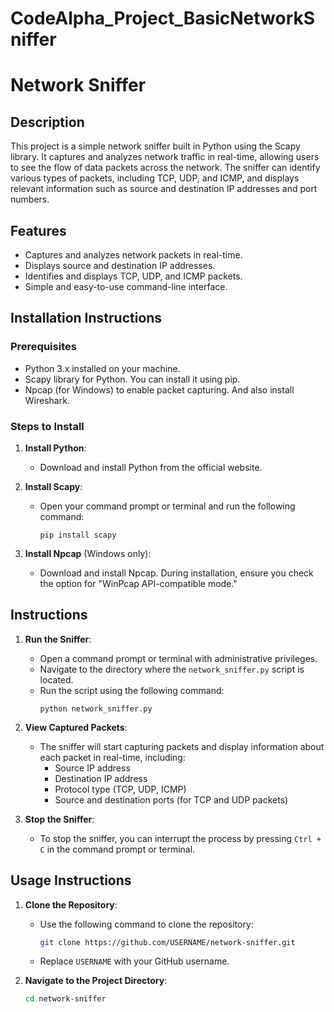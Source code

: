 # CodeAlpha_Project_BasicNetworkSniffer
# Network Sniffer

## Description
This project is a simple network sniffer built in Python using the Scapy library. It captures and analyzes network traffic in real-time, allowing users to see the flow of data packets across the network. The sniffer can identify various types of packets, including TCP, UDP, and ICMP, and displays relevant information such as source and destination IP addresses and port numbers.

## Features
- Captures and analyzes network packets in real-time.
- Displays source and destination IP addresses.
- Identifies and displays TCP, UDP, and ICMP packets.
- Simple and easy-to-use command-line interface.

## Installation Instructions

### Prerequisites
- Python 3.x installed on your machine.
- Scapy library for Python. You can install it using pip.
- Npcap (for Windows) to enable packet capturing. And also install Wireshark.

### Steps to Install
1. **Install Python**:
   - Download and install Python from the official website.

2. **Install Scapy**:
   - Open your command prompt or terminal and run the following command:
     ```
     pip install scapy
     ```

3. **Install Npcap** (Windows only):
   - Download and install Npcap. During installation, ensure you check the option for "WinPcap API-compatible mode."

## Instructions

1. **Run the Sniffer**:
   - Open a command prompt or terminal with administrative privileges.
   - Navigate to the directory where the `network_sniffer.py` script is located.
   - Run the script using the following command:
     ```
     python network_sniffer.py
     ```

2. **View Captured Packets**:
   - The sniffer will start capturing packets and display information about each packet in real-time, including:
     - Source IP address
     - Destination IP address
     - Protocol type (TCP, UDP, ICMP)
     - Source and destination ports (for TCP and UDP packets)

3. **Stop the Sniffer**:
   - To stop the sniffer, you can interrupt the process by pressing `Ctrl + C` in the command prompt or terminal.

## Usage Instructions

1. **Clone the Repository**:
   - Use the following command to clone the repository:
     ```bash
     git clone https://github.com/USERNAME/network-sniffer.git
     ```
   - Replace `USERNAME` with your GitHub username.

2. **Navigate to the Project Directory**:
   ```bash
   cd network-sniffer